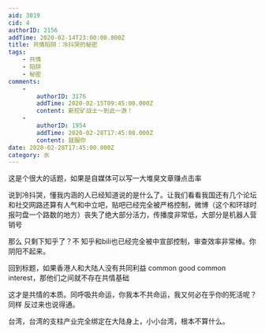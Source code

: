 ```yaml
---
aid: 3019
cid: 4
authorID: 2156
addTime: 2020-02-14T23:00:00.000Z
title: 共情陷阱：冷抖哭的秘密
tags:
    - 共情
    - 陷阱
    - 秘密
comments:
    -
        authorID: 3176
        addTime: 2020-02-15T09:45:00.000Z
        content: 新挖矿战士～到此一游！
    -
        authorID: 1954
        addTime: 2020-02-28T17:45:00.000Z
        content: 就服你
date: 2020-02-28T17:45:00.000Z
category: 水
---
```


这是个很大的话题，如果是自媒体可以写一大堆臭文章赚点击率

说到冷抖哭，懂我内涵的人已经知道说的是什么了。让我们看看我国还有几个论坛和社交网路还算有人气和中立吧，贴吧已经完全被严格控制，微博（这个和环球时报叼盘一个路数的地方）丧失了绝大部分活力，传播度非常低，大部分是机器人营销号

那么 只剩下知乎了？不 知乎和bili也已经完全被中宣部控制，审查效率非常棒。你阴阳不起来。

回到标题，如果香港人和大陆人没有共同利益 common good common interest，那他们之间就不存在共情基础

这才是共情的本质。同呼吸共命运，你我本不共命运，我又何必在乎你的死活呢？同样 反过来也说得通。

台湾，台湾的支柱产业完全绑定在大陆身上，小小台湾，根本不算什么。
